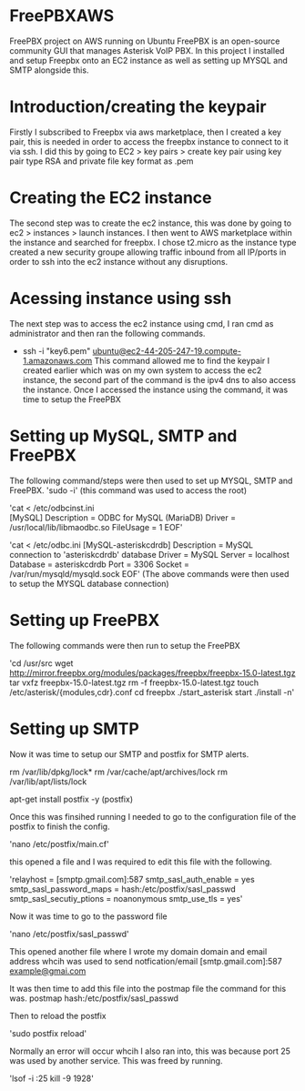 # FreePBXAWS
FreePBX project on AWS running on Ubuntu
FreePBX is an open-source community GUI that manages Asterisk VoIP PBX. In this project I installed and setup Freepbx 
onto an EC2 instance as well as setting up MYSQL and SMTP alongside this.

# Introduction/creating the keypair
Firstly I subscribed to Freepbx via aws marketplace, then I created a key pair, this is needed in order to access
the freepbx instance to connect to it via ssh. I did this by going to EC2 > key pairs > create key pair using key pair 
type RSA and private file key format as .pem

# Creating the EC2 instance 
The second step was to create the ec2 instance, this was done by going to ec2 > instances > launch instances. I then went to AWS marketplace 
within the instance and searched for freepbx. I chose t2.micro as the instance type created a new security groupe allowing traffic inbound from all IP/ports 
in order to ssh into the ec2 instance without any disruptions. 

# Acessing instance using ssh 
The next step was to access the ec2 instance using cmd, I ran cmd as administrator and then ran the following commands.
- ssh -i "key6.pem" ubuntu@ec2-44-205-247-19.compute-1.amazonaws.com
This command allowed me to find the keypair I created earlier which was on my own system to access the ec2 instance, the second part of the command
is the ipv4 dns to also access the instance.
Once I accessed the instance using the command, it was time to setup the FreePBX

# Setting up MySQL, SMTP and FreePBX
The following command/steps were then used to set up MYSQL, SMTP and FreePBX.
'sudo -i' (this command was used to access the root)

'cat <<EOF > /etc/odbcinst.ini                  
[MySQL]
Description = ODBC for MySQL (MariaDB)
Driver = /usr/local/lib/libmaodbc.so
FileUsage = 1
EOF'
  
'cat <<EOF > /etc/odbc.ini
[MySQL-asteriskcdrdb]
Description = MySQL connection to 'asteriskcdrdb' database
Driver = MySQL
Server = localhost
Database = asteriskcdrdb
Port = 3306
Socket = /var/run/mysqld/mysqld.sock
EOF'
(The above commands were then used to setup the MYSQL database connection)

# Setting up FreePBX
The following commands were then run to setup the FreePBX

'cd /usr/src
wget http://mirror.freepbx.org/modules/packages/freepbx/freepbx-15.0-latest.tgz
tar vxfz freepbx-15.0-latest.tgz
rm -f freepbx-15.0-latest.tgz
touch /etc/asterisk/{modules,cdr}.conf
cd freepbx
./start_asterisk start
./install -n'

# Setting up SMTP
Now it was time to setup our SMTP and postfix for SMTP alerts.
  
rm /var/lib/dpkg/lock*
rm /var/cache/apt/archives/lock
rm /var/lib/apt/lists/lock
 
apt-get install postfix -y (postfix)
  
Once this was finsihed running I needed to go to the configuration file of the postfix to finish the config.
  
'nano /etc/postfix/main.cf'
  
this opened a file and I was required to edit this file with the following.

'relayhost = [smptp.gmail.com]:587
smtp_sasl_auth_enable = yes
smtp_sasl_password_maps = hash:/etc/postfix/sasl_passwd
smtp_sasl_secutiy_ptions = noanonymous
smtp_use_tls = yes'
 
Now it was time to go to the password file
  
'nano /etc/postfix/sasl_passwd'

This opened another file where I wrote my domain domain and email address whcih was used to send notfication/email
[smtp.gmail.com]:587 example@gmai.com

It was then time to add this file into the postmap file the command for this was.
postmap hash:/etc/postfix/sasl_passwd

Then to reload the postfix

'sudo postfix reload'
  
Normally an error will occur whcih I also ran into, this was because port 25 was used by another service. This was freed by running.

'lsof -i :25
kill -9 1928'
 


  

  

  

  
  



